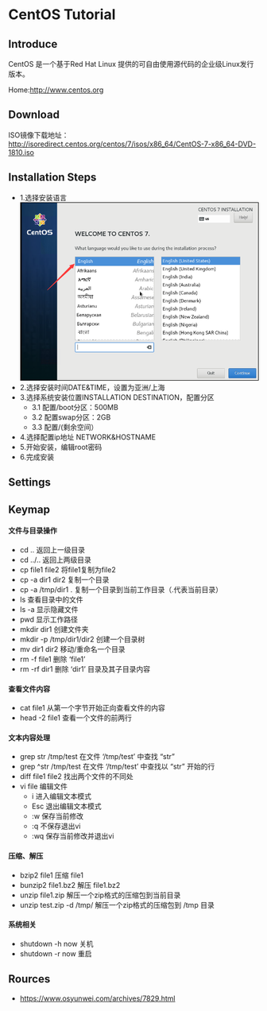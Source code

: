 # CentOS  Tutorial

## Introduce
CentOS 是一个基于Red Hat Linux 提供的可自由使用源代码的企业级Linux发行版本。

Home:http://www.centos.org
## Download

ISO镜像下载地址：http://isoredirect.centos.org/centos/7/isos/x86_64/CentOS-7-x86_64-DVD-1810.iso
## Installation Steps
+ 1.选择安装语言 ![Information](image/CentOS-1.png)
+ 2.选择安装时间DATE&TIME，设置为亚洲/上海
+ 3.选择系统安装位置INSTALLATION DESTINATION，配置分区
    + 3.1 配置/boot分区：500MB
    + 3.2 配置swap分区：2GB
    + 3.3 配置/(剩余空间）
+ 4.选择配置ip地址 NETWORK&HOSTNAME
+ 5.开始安装，编辑root密码
+ 6.完成安装

## Settings

## Keymap

#### 文件与目录操作
+ cd ..                    返回上一级目录
+ cd ../..                 返回上两级目录
+ cp file1 file2           将file1复制为file2
+ cp -a dir1 dir2          复制一个目录
+ cp -a /tmp/dir1 .        复制一个目录到当前工作目录（.代表当前目录）
+ ls                       查看目录中的文件
+ ls -a                    显示隐藏文件
+ pwd                      显示工作路径
+ mkdir dir1               创建文件夹
+ mkdir -p /tmp/dir1/dir2  创建一个目录树
+ mv dir1 dir2             移动/重命名一个目录
+ rm -f file1              删除 ‘file1’
+ rm -rf dir1              删除 ‘dir1’ 目录及其子目录内容

#### 查看文件内容
+ cat file1                从第一个字节开始正向查看文件的内容
+ head -2 file1            查看一个文件的前两行
#### 文本内容处理
+ grep str /tmp/test       在文件 ‘/tmp/test’ 中查找 “str”
+ grep ^str /tmp/test      在文件 ‘/tmp/test’ 中查找以 “str” 开始的行
+ diff file1 file2         找出两个文件的不同处
+ vi file                  编辑文件
    + i     	进入编辑文本模式
    + Esc       退出编辑文本模式
    + :w        保存当前修改
    + :q        不保存退出vi
    + :wq       保存当前修改并退出vi
#### 压缩、解压
+ bzip2 file1               压缩 file1
+ bunzip2 file1.bz2         解压 file1.bz2
+ unzip file1.zip           解压一个zip格式的压缩包到当前目录
+ unzip test.zip -d /tmp/   解压一个zip格式的压缩包到 /tmp 目录
#### 系统相关
+ shutdown -h now           关机
+ shutdown -r now           重启

## Rources
+ https://www.osyunwei.com/archives/7829.html
